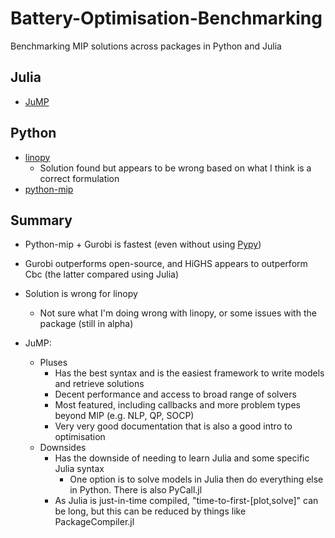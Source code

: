 # Battery-Optimisation-Benchmarking
Benchmarking MIP solutions across packages in Python and Julia

## Julia
- [JuMP](https://github.com/UNSW-CEEM/Battery-Optimisation-Benchmarking/blob/master/battery_optimisation_benchmarking/julia/jump.ipynb)

## Python
- [linopy](https://github.com/UNSW-CEEM/Battery-Optimisation-Benchmarking/blob/master/battery_optimisation_benchmarking/python/linopy.ipynb)
  - Solution found but appears to be wrong based on what I think is a correct formulation
- [python-mip](https://github.com/UNSW-CEEM/Battery-Optimisation-Benchmarking/blob/master/battery_optimisation_benchmarking/python/mip.ipynb)

## Summary
- Python-mip + Gurobi is fastest (even without using [Pypy](https://docs.python-mip.com/en/latest/install.html#pypy-installation-optional))
- Gurobi outperforms open-source, and HiGHS appears to outperform Cbc (the latter compared using Julia)
- Solution is wrong for linopy
  - Not sure what I'm doing wrong with linopy, or some issues with the package (still in alpha)

- JuMP:
  - Pluses
    - Has the best syntax and is the easiest framework to write models and retrieve solutions
    - Decent performance and access to broad range of solvers
    - Most featured, including callbacks and more problem types beyond MIP (e.g. NLP, QP, SOCP)
    - Very very good documentation that is also a good intro to optimisation
  - Downsides
    - Has the downside of needing to learn Julia and some specific Julia syntax
      - One option is to solve models in Julia then do everything else in Python. There is also PyCall.jl
    - As Julia is just-in-time compiled, "time-to-first-[plot,solve]" can be long, but this can be reduced by things like PackageCompiler.jl
